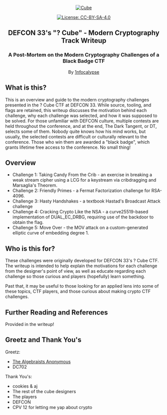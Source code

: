 <p align="center">
  <a href="https://github.com/1nfocalypse/DEFCON33-Cube-Crypto">
	<img alt="Cube" src="https://defcon.org/images/defcon-33/logos/contests/cnt-questioncube.webp"/>
  </a>
</p>
<p align="center">
  <a href="https://choosealicense.com/licenses/CC-BY-SA-4.0/">
  	<img alt="License: CC-BY-SA-4.0" src="https://img.shields.io/github/license/1nfocalypse/DEFCON33-Cube-Crypto"/>
  </a>
</p>
<h2 align="center">DEFCON 33's "? Cube" - Modern Cryptography Track Writeup</h2>
<h3 align="center">
  A Post-Mortem on the Modern Cryptography Challenges of a Black Badge CTF
</h3>
<p align="center">
  By <a href="https://github.com/1nfocalypse">1nfocalypse</a>
</p>

## What is this?
This is an overview and guide to the modern cryptography challenges presented in the ? Cube CTF at DEFCON 33. While source, tooling, and flags are retained, this writeup discusses the motivation behind each challenge,
why each challenge was selected, and how it was supposed to be solved. For those unfamiliar with DEFCON culture, multiple contests are held throughout the conference, and at the end, The Dark Tangent, or DT, selects
some of them. Nobody quite knows how his mind works, but usually, the selected contests are difficult or culturally relevant to the conference. Those who win them are awarded a "black badge", which grants lifetime
free access to the conference. No small thing!

## Overview
- Challenge 1: Taking Candy From the Crib - an exercise in breaking a weak stream cipher using a LCG for a keystream via cribdragging and Marsaglia's Theorem.
- Challenge 2: Friendly Primes - a Fermat Factorization challenge for RSA-4096.
- Challenge 3: Hasty Handshakes - a textbook Hastad's Broadcast Attack challenge
- Challenge 4: Cracking Crypto Like the NSA - a curve25519-based implementation of DUAL_EC_DRBG, requiring use of the backdoor to obtain the flag.
- Challenge 5: Move Over - the MOV attack on a custom-generated elliptic curve of embedding degree 1. 

## Who is this for?
These challenges were originally developed for DEFCON 33's ? Cube CTF. The writeup is intended to help explain the motivations for each challenge from the designer's
point of view, as well as educate regarding each challenge so those curious and players (hopefully) learn something.

Past that, it may be useful to those looking for an applied lens into some of these topics, CTF players, and those curious about making crypto CTF challenges.

## Further Reading and References
Provided in the writeup!

## Greetz and Thank You's
Greetz:
- [The Algebraists Anonymous](https://aamath.org)
- DC702

Thank You's:
- cookies & aj
- The rest of the cube designers
- The players
- DEFCON
- CPV 12 for letting me yap about crypto
